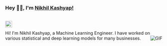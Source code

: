 ### Hey 👋🏽, I'm [Nikhil Kashyap!](https://nikhilskashyap.github.io/)

<br/>

<a href="https://www.linkedin.com/in/nikhilskashyap/">
<img align="left" alt="Nikhil's LinkdeIN" width="22px" src="https://cdn.jsdelivr.net/npm/simple-icons@v3/icons/linkedin.svg" />
</a>

<br />

Hi! I'm Nikhil Kashyap, a Machine Learning Engineer. I have worked on various statistical and deep learning models for many businesses. 
<img align="right" alt="GIF" src="https://media.giphy.com/media/836HiJc7pgzy8iNXCn/giphy.gif" />
